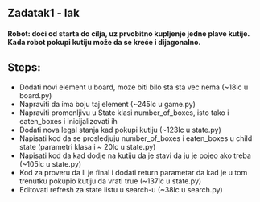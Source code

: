## Zadatak1 - lak
#### Robot: doći od starta do cilja, uz prvobitno kupljenje jedne plave kutije. Kada robot pokupi kutiju može da se kreće i dijagonalno.
## Steps:
* Dodati novi element u board, moze biti bilo sta sta vec nema (~18lc u board.py)
* Napraviti da ima boju taj element (~245lc u game.py)
* Napraviti promenljivu u State klasi number_of_boxes, isto tako i eaten_boxes i inicijalizovati ih
* Dodati nova legal stanja kad pokupi kutiju (~123lc u state.py)
* Napisati kod da se prosledjuju number_of_boxes i eaten_boxes u child state (parametri klasa i ~ 20lc u state.py)
* Napisati kod da kad dodje na kutiju da je stavi da ju je pojeo ako treba (~105lc u state.py)
* Kod za proveru da li je final i dodati return parametar da kad je u tom trenutku pokupio kutiju da vrati true (~137lc u state.py)
* Editovati refresh za state listu u search-u (~38lc u search.py)